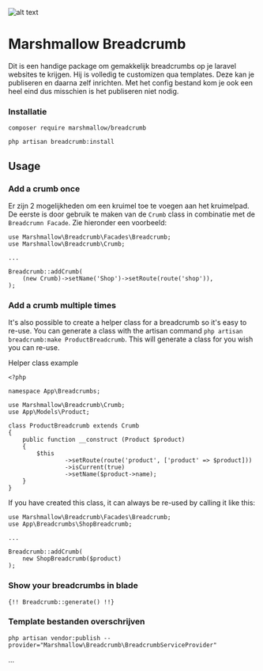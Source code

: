 ![alt text](https://cdn.marshmallow-office.com/media/images/logo/marshmallow.transparent.red.png "marshmallow.")

# Marshmallow Breadcrumb
Dit is een handige package om gemakkelijk breadcrumbs op je laravel websites te krijgen. Hij is volledig te customizen qua templates. Deze kan je publiseren en daarna zelf inrichten. Met het config bestand kom je ook een heel eind dus misschien is het publiseren niet nodig.

### Installatie
```
composer require marshmallow/breadcrumb

php artisan breadcrumb:install
```

## Usage
### Add a crumb once
Er zijn 2 mogelijkheden om een kruimel toe te voegen aan het kruimelpad. De eerste is door gebruik te maken van de `Crumb` class in combinatie met de `Breadcrumn Facade`. Zie hieronder een voorbeeld:
```
use Marshmallow\Breadcrumb\Facades\Breadcrumb;
use Marshmallow\Breadcrumb\Crumb;

... 

Breadcrumb::addCrumb(
	(new Crumb)->setName('Shop')->setRoute(route('shop')),
);
```

### Add a crumb multiple times
It's also possible to create a helper class for a breadcrumb so it's easy to re-use. You can generate a class with the artisan command `php artisan breadcrumb:make ProductBreadcrumb`. This will generate a class for you wish you can re-use.

Helper class example
```
<?php

namespace App\Breadcrumbs;

use Marshmallow\Breadcrumb\Crumb;
use App\Models\Product;

class ProductBreadcrumb extends Crumb
{
	public function __construct (Product $product)
	{
		$this
				->setRoute(route('product', ['product' => $product]))
				->isCurrent(true)
				->setName($product->name);
	}
}
```

If you have created this class, it can always be re-used by calling it like this:
```
use Marshmallow\Breadcrumb\Facades\Breadcrumb;
use App\Breadcrumbs\ShopBreadcrumb;

...

Breadcrumb::addCrumb(
	new ShopBreadcrumb($product)
);
```

### Show your breadcrumbs in blade
```
{!! Breadcrumb::generate() !!}
```

### Template bestanden overschrijven
```
php artisan vendor:publish --provider="Marshmallow\Breadcrumb\BreadcrumbServiceProvider"
```

...